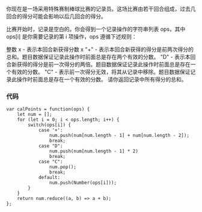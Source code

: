 你现在是一场采用特殊赛制棒球比赛的记录员。这场比赛由若干回合组成，过去几回合的得分可能会影响以后几回合的得分。

比赛开始时，记录是空白的。你会得到一个记录操作的字符串列表 ops，其中 ops[i] 是你需要记录的第 i 项操作，ops 遵循下述规则：

整数 x - 表示本回合新获得分数 x
"+" - 表示本回合新获得的得分是前两次得分的总和。题目数据保证记录此操作时前面总是存在两个有效的分数。
"D" - 表示本回合新获得的得分是前一次得分的两倍。题目数据保证记录此操作时前面总是存在一个有效的分数。
"C" - 表示前一次得分无效，将其从记录中移除。题目数据保证记录此操作时前面总是存在一个有效的分数。
请你返回记录中所有得分的总和。

### 代码
```
var calPoints = function(ops) {
    let num = [];
    for (let i = 0; i < ops.length; i++) {
        switch(ops[i]) {
            case '+':
                num.push(num[num.length - 1] + num[num.length - 2]);
                break;
            case "D": 
                num.push(num[num.length - 1] * 2)
                break;
            case "C": 
                num.pop();
                break;
            default:
                num.push(Number(ops[i]));
        }
    }
    return num.reduce((a, b) => a + b);
};
```